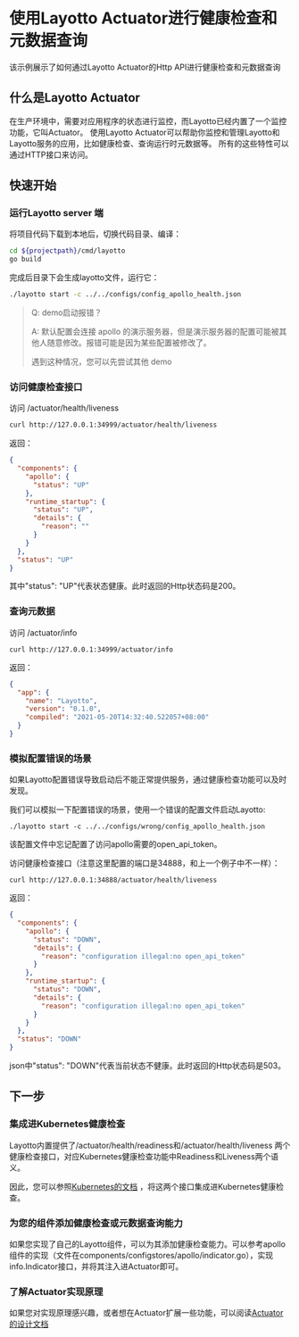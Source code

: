 # 使用Layotto Actuator进行健康检查和元数据查询

该示例展示了如何通过Layotto Actuator的Http API进行健康检查和元数据查询

## 什么是Layotto Actuator

在生产环境中，需要对应用程序的状态进行监控，而Layotto已经内置了一个监控功能，它叫Actuator。 使用Layotto Actuator可以帮助你监控和管理Layotto和Layotto服务的应用，比如健康检查、查询运行时元数据等。
所有的这些特性可以通过HTTP接口来访问。

## 快速开始

### 运行Layotto server 端

将项目代码下载到本地后，切换代码目录、编译：

```bash
cd ${projectpath}/cmd/layotto
go build
```

完成后目录下会生成layotto文件，运行它：

```bash
./layotto start -c ../../configs/config_apollo_health.json
```

>Q: demo启动报错？
>
>A: 默认配置会连接 apollo 的演示服务器，但是演示服务器的配置可能被其他人随意修改。报错可能是因为某些配置被修改了。
>
> 遇到这种情况，您可以先尝试其他 demo
### 访问健康检查接口

访问 /actuator/health/liveness

```bash
curl http://127.0.0.1:34999/actuator/health/liveness
```

返回：

```json
{
  "components": {
    "apollo": {
      "status": "UP"
    },
    "runtime_startup": {
      "status": "UP",
      "details": {
        "reason": ""
      }
    }
  },
  "status": "UP"
}
```

其中"status": "UP"代表状态健康。此时返回的Http状态码是200。

### 查询元数据

访问 /actuator/info

```shell
curl http://127.0.0.1:34999/actuator/info
```

返回：

```json
{
  "app": {
    "name": "Layotto",
    "version": "0.1.0",
    "compiled": "2021-05-20T14:32:40.522057+08:00"
  }
}
```

### 模拟配置错误的场景

如果Layotto配置错误导致启动后不能正常提供服务，通过健康检查功能可以及时发现。

我们可以模拟一下配置错误的场景，使用一个错误的配置文件启动Layotto:

```shell
./layotto start -c ../../configs/wrong/config_apollo_health.json
```

该配置文件中忘记配置了访问apollo需要的open_api_token。

访问健康检查接口（注意这里配置的端口是34888，和上一个例子中不一样）：

```shell
curl http://127.0.0.1:34888/actuator/health/liveness
```

返回：

```json
{
  "components": {
    "apollo": {
      "status": "DOWN",
      "details": {
        "reason": "configuration illegal:no open_api_token"
      }
    },
    "runtime_startup": {
      "status": "DOWN",
      "details": {
        "reason": "configuration illegal:no open_api_token"
      }
    }
  },
  "status": "DOWN"
}
```

json中"status": "DOWN"代表当前状态不健康。此时返回的Http状态码是503。


## 下一步

### 集成进Kubernetes健康检查

Layotto内置提供了/actuator/health/readiness和/actuator/health/liveness 两个健康检查接口，对应Kubernetes健康检查功能中Readiness和Liveness两个语义。

因此，您可以参照[Kubernetes的文档](https://kubernetes.io/docs/tasks/configure-pod-container/configure-liveness-readiness-startup-probes/) ，将这两个接口集成进Kubernetes健康检查。

### 为您的组件添加健康检查或元数据查询能力

如果您实现了自己的Layotto组件，可以为其添加健康检查能力。可以参考apollo组件的实现（文件在components/configstores/apollo/indicator.go），实现info.Indicator接口，并将其注入进Actuator即可。

### 了解Actuator实现原理

如果您对实现原理感兴趣，或者想在Actuator扩展一些功能，可以阅读[Actuator的设计文档](zh/design/actuator/actuator-design-doc.md)